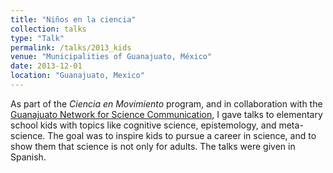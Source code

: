 ```yaml
---
title: "Niños en la ciencia"
collection: talks
type: "Talk"
permalink: /talks/2013_kids
venue: "Municipalities of Guanajuato, México"
date: 2013-12-01
location: "Guanajuato, Mexico"
---
```


As part of the _Ciencia en Movimiento_ program, and in collaboration with the [Guanajuato Network for Science Communication](/files/certificates/2014_SciComm.pdf), I gave talks to elementary school kids with topics like cognitive science, epistemology, and meta-science. The goal was to inspire kids to pursue a career in science, and to show them that science is not only for adults. The talks were given in Spanish.
